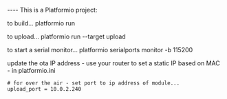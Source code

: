 ---- This is a Platformio project:

to build...
    platformio run
    
to upload...
    platformio run --target upload

to start a serial monitor...
    platformio serialports monitor -b 115200
    
update the ota IP address - use your router to set a static IP based on MAC - in platformio.ini

    # for over the air - set port to ip address of module...
    upload_port = 10.0.2.240